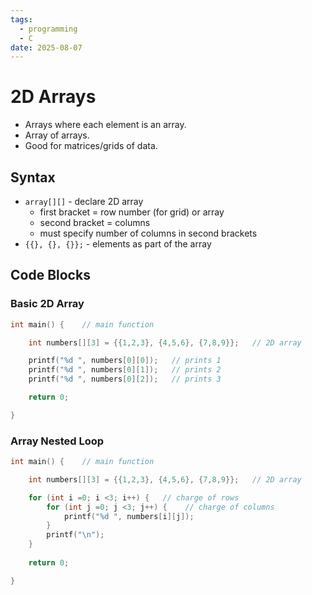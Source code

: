 ```yaml
---
tags:
  - programming
  - C
date: 2025-08-07
---
```

# 2D Arrays

- Arrays where each element is an array.
- Array of arrays.
- Good for matrices/grids of data.
## Syntax

- `array[][]` - declare 2D array
	- first bracket = row number (for grid) or array
	- second bracket = columns
	- must specify number of columns in second brackets
- `{{}, {}, {}};` - elements as part of the array
## Code Blocks

### Basic 2D Array

```c
int main() {    // main function

    int numbers[][3] = {{1,2,3}, {4,5,6}, {7,8,9}};   // 2D array

    printf("%d ", numbers[0][0]);   // prints 1
    printf("%d ", numbers[0][1]);   // prints 2
    printf("%d ", numbers[0][2]);   // prints 3

    return 0;

}
```
### Array Nested Loop

```c
int main() {    // main function

    int numbers[][3] = {{1,2,3}, {4,5,6}, {7,8,9}};   // 2D array

    for (int i =0; i <3; i++) {   // charge of rows
        for (int j =0; j <3; j++) {    // charge of columns
            printf("%d ", numbers[i][j]);
        }
        printf("\n");
    }
    
    return 0;

}
```